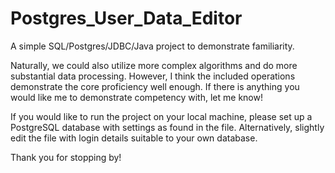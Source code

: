 # Postgres_User_Data_Editor
 A simple SQL/Postgres/JDBC/Java project to demonstrate familiarity.

Naturally, we could also utilize more complex algorithms and do more
substantial data processing. However, I think the included operations
demonstrate the core proficiency well enough. If there is anything you
would like me to demonstrate competency with, let me know!

If you would like to run the project on your local machine, please
set up a PostgreSQL database with settings as found in the file.
Alternatively, slightly edit the file with login details suitable
to your own database.

Thank you for stopping by!